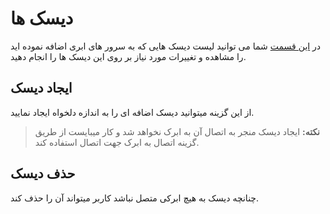 # دیسک ها

در [این قسمت](https://panel.virakcloud.com/instances/volumes) شما می توانید لیست دیسک هایی که به سرور های ابری اضافه نموده اید را مشاهده و تغییرات مورد نیاز بر روی این دیسک ها را انجام دهید.

<DarkModeImage
  dark-src="/images/guides/fa/dark/instances/disk/disk-list.webp"
  light-src="/images/guides/fa/light/instances/disk/disk-list.webp"
  alt="Disk list"
/>

## ایجاد دیسک

از این گزینه میتوانید دیسک اضافه ای را به اندازه دلخواه ایجاد نمایید.

<DarkModeImage
  dark-src="/images/guides/fa/dark/instances/disk/disk-create.webp"
  light-src="/images/guides/fa/light/instances/disk/disk-create.webp"
  alt="Create Disk"
/>

> **نکته:** ایجاد دیسک منجر به اتصال آن به ابرک نخواهد شد و کار میبایست از طریق گزینه اتصال به ابرک جهت اتصال استفاده کند.

## حذف دیسک

چنانچه دیسک به هیچ ابرکی متصل نباشد کاربر میتواند آن را حذف کند.
